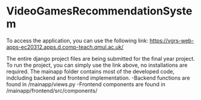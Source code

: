 # VideoGamesRecommendationSystem
To access the application, you can use the following link: https://vgrs-web-apps-ec20312.apps.d.comp-teach.qmul.ac.uk/

The entire django project files are being submitted for the final year project.
To run the project, you can simply use the link above, no installations are required.
The mainapp folder contains most of the developed code, indcluding backend and frontend implementation.
  -Backend functions are found in /mainapp/views.py
  -Frontend components are found in /mainapp/frontend/src/components/
